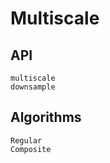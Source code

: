 # Multiscale

## API

```@docs
multiscale
downsample
```

## Algorithms

```@docs
Regular
Composite
```
